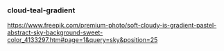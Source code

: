### cloud-teal-gradient
https://www.freepik.com/premium-photo/soft-cloudy-is-gradient-pastel-abstract-sky-background-sweet-color_4133297.htm#page=1&query=sky&position=25
